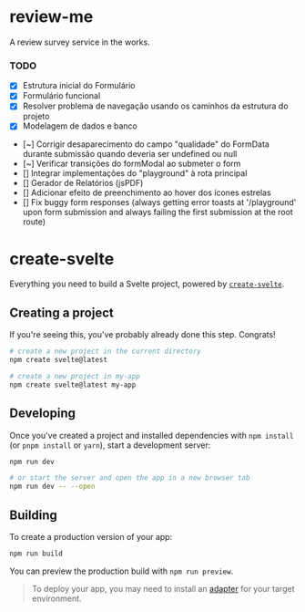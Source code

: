 # review-me
A review survey service in the works. 

### TODO

- [x] Estrutura inicial do Formulário
- [x] Formulário funcional
- [x] Resolver problema de navegação usando os caminhos da estrutura do projeto
- [x] Modelagem de dados e banco
- [~] Corrigir desaparecimento do campo "qualidade" do FormData durante submissão quando deveria ser undefined ou null
- [~] Verificar transições do formModal ao submeter o form
- [] Integrar implementações do "playground" à rota principal
- [] Gerador de Relatórios (jsPDF)
- [] Adicionar efeito de preenchimento ao hover dos ícones estrelas
- [] Fix buggy form responses (always getting error toasts at '/playground' upon form submission and always failing the first submission at the root route)


# create-svelte

Everything you need to build a Svelte project, powered by [`create-svelte`](https://github.com/sveltejs/kit/tree/main/packages/create-svelte).

## Creating a project

If you're seeing this, you've probably already done this step. Congrats!

```bash
# create a new project in the current directory
npm create svelte@latest

# create a new project in my-app
npm create svelte@latest my-app
```

## Developing

Once you've created a project and installed dependencies with `npm install` (or `pnpm install` or `yarn`), start a development server:

```bash
npm run dev

# or start the server and open the app in a new browser tab
npm run dev -- --open
```

## Building

To create a production version of your app:

```bash
npm run build
```

You can preview the production build with `npm run preview`.

> To deploy your app, you may need to install an [adapter](https://kit.svelte.dev/docs/adapters) for your target environment.
